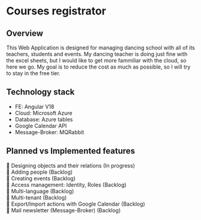 # Courses registrator

## Overview

This Web Application is designed for managing dancing school with all of its teachers, students and events. 
My dancing teacher is doing just fine with the excel sheets, but I would like to get more fammiliar with the cloud, so here we go.
My goal is to reduce the cost as much as possible, so I will try to stay in the free tier.

## Technology stack
- FE: Angular V18
- Cloud: Microsoft Azure
- Database: Azure tables
- Google Calendar API
- Message-Broker: MQRabbit

## Planned vs Implemented features
🔨 Designing objects and their relations (In progress) <br>
:large_blue_diamond: Adding people (Backlog) <br>
:large_blue_diamond: Creating events (Backlog) <br>
:large_blue_diamond: Access management: Identity, Roles (Backlog) <br>
:large_blue_diamond: Multi-language (Backlog) <br>
:large_blue_diamond: Multi-tenant (Backlog) <br>
:large_blue_diamond: Export/Import actions with Google Calendar (Backlog) <br>
:large_blue_diamond: Mail newsletter (Message-Broker) (Backlog) <br>
